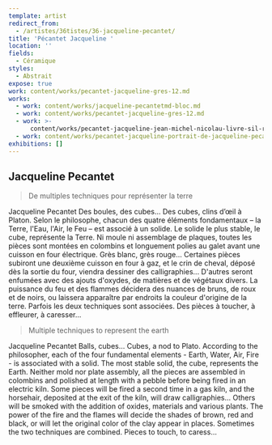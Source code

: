 ```yaml
---
template: artist
redirect_from:
  - /artistes/36tistes/36-jacqueline-pecantet/
title: 'Pécantet Jacqueline '
location: ''
fields:
  - Céramique
styles:
  - Abstrait
expose: true
work: content/works/pecantet-jacqueline-gres-12.md
works:
  - work: content/works/jacqueline-pecantetmd-bloc.md
  - work: content/works/pecantet-jacqueline-gres-12.md
  - work: >-
      content/works/pecantet-jacqueline-jean-michel-nicolau-livre-sil-reste-des-silences.md
  - work: content/works/pecantet-jacqueline-portrait-de-jacqueline-pecantet.md
exhibitions: []
---
```


## Jacqueline Pecantet

> De multiples techniques pour représenter la terre

Jacqueline Pecantet Des boules, des cubes... Des cubes, clins d’œil à Platon. Selon le philosophe, chacun des quatre éléments fondamentaux – la Terre, l'Eau, l'Air, le Feu – est associé à un solide. Le solide le plus stable, le cube, représente la Terre. Ni moule ni assemblage de plaques, toutes les pièces sont montées en colombins et longuement polies au galet avant une cuisson en four électrique. Grès blanc, grès rouge... Certaines pièces subiront une deuxième cuisson en four à gaz, et le crin de cheval, déposé dès la sortie du four, viendra dessiner des calligraphies... D'autres seront enfumées avec des ajouts d'oxydes, de matières et de végétaux divers. La puissance du feu et des flammes décidera des nuances de bruns, de roux et de noirs, ou laissera apparaître par endroits la couleur d'origine de la terre. Parfois les deux techniques sont associées. Des pièces à toucher, à effleurer, à caresser...

> Multiple techniques to represent the earth

Jacqueline Pecantet Balls, cubes... Cubes, a nod to Plato. According to the philosopher, each of the four fundamental elements - Earth, Water, Air, Fire - is associated with a solid. The most stable solid, the cube, represents the Earth. Neither mold nor plate assembly, all the pieces are assembled in colombins and polished at length with a pebble before being fired in an electric kiln. Some pieces will be fired a second time in a gas kiln, and the horsehair, deposited at the exit of the kiln, will draw calligraphies... Others will be smoked with the addition of oxides, materials and various plants. The power of the fire and the flames will decide the shades of brown, red and black, or will let the original color of the clay appear in places. Sometimes the two techniques are combined. Pieces to touch, to caress...
